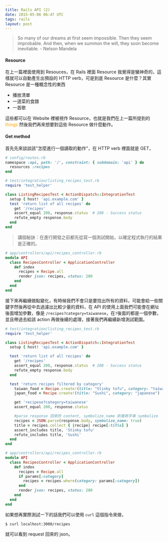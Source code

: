 ```yaml
---
title: Rails API (2)
date: 2015-05-06 06:47 UTC
tags: rails
layout: post
---
```


> So many of our dreams at first seem impossible. Then they seem improbable. And then, when we summon the will, they soon become inevitable. - Nelson Mandela

#### Resource
在上一篇裡面使用到 Resouces，在 Rails 裡面 Resource 我覺得是蠻神奇的，這樣就可以自動產生出預設的 HTTP verb，可是到底 Resource 是什麼？其實 Resource 是一種概念性的東西

- 播放清單
- 一道菜的食譜
- 一首歌

這些都可以在 Website 裡被視作 Resource，也就是我們在上一篇所提到的 <font color=orange>things</font> 然後我們再來想要對這些 Resource 做什麼動作。

#### Get method
首先先來談談該"怎麼進行一個讀取的動作"，在 HTTP verb 裡面就是 GET，

````ruby
# config/routes.rb
namespace :api, path: '/', constraint: { subdomain: 'api' } do
  resources :recipes
end
````
````ruby
# test/integration/listing_recipes_test.rb
require 'test_helper'

class ListingRecipesTest < ActionDispatch::IntegrationTest
  setup { host! 'api.example.com' }
  test 'return list of all recipes' do
    get '/recipes'
    assert_equal 200, response.status  # 200 - Success status
    refute_empty response.body
  end
end
````
> 講個秘訣：在進行開發之前都先從寫一個測試開始，以確定程式執行的結果是正確的。

````ruby
# app/controllers/api/recipes_controller.rb
module API￼
  class RecipesController < ApplicationController
    def index
      recipes = Recipe.all
      render json: recipes, status: 200
    end
  end
end
````
接下來再繼續做點變化，有時候我們不會只是要找出所有的資料，可能會給一些關鍵字然後再從中去過濾出比較少量的資料，在 API 的使用上面我們可能會在網址後面增加參數，像是 `/recipes?category=taiwanese`，在`?`後面的都是一個參數，並且帶過去給該 action 再做後續的處理，接著我們再繼續新增測試範圍。

````ruby
# test/integration/listing_recipes_test.rb
require 'test_helper'

class ListingRecipesTest < ActionDispatch::IntegrationTest
  setup { host! 'api.example.com' }

  test 'return list of all recipes' do
    get '/recipes'
    assert_equal 200, response.status  # 200 - Success status
    refute_empty response.body
  end

  test 'return recipes filtered by category'
    taiwan_food = Recipe.create!(title: "Stinky tofu", category: "taiwanese")
    japan_food = Recipe.create!(title: "Sushi", category: "japanese")

    get 'recipese?category=taiwanese'
    assert_equal 200, response.status

    #parse response 回來的 content, symbolize_name 則會將字串 symbolize
    recipes = JSON.parse(response.body, symbolize_name: true)
    title = recipes.collect { |recipe| recipe[:title] }
    assert_includes title, 'Stinky tofu'
    refute_includes title, 'Sushi'
  end
end
````
````ruby
# app/controllers/api/recipes_controller.rb
module API￼
  class RecipesController < ApplicationController
    def index
      recipes = Recipe.all
      if params[:category]
        recipes = recipes.where(category: params[:category])
      end
      render json: recipes, status: 200
    end
  end
end
````
如果想再實際測試一下的話我們可以使用 `curl` 這個指令來做，

```
$ curl localhost:3000/recipes
```
就可以看到 request 回來的 json。
